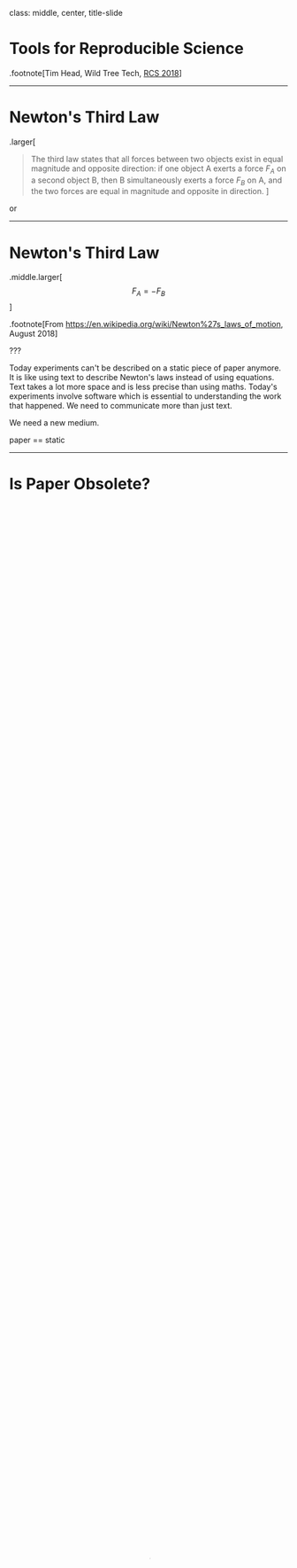 class: middle, center, title-slide

# Tools for Reproducible Science

.footnote[Tim Head, Wild Tree Tech, [RCS 2018](http://rcs18.ethz.ch/)]

---

# Newton's Third Law

.larger[
> The third law states that all forces between two objects exist in equal magnitude and opposite direction: if one object A exerts a force $F_A$ on a second object B, then B simultaneously exerts a force $F_B$ on A, and the two forces are equal in magnitude and opposite in direction.
]

or

---

# Newton's Third Law

.middle.larger[
$$
F_A = -F_B
$$
]

.footnote[From https://en.wikipedia.org/wiki/Newton%27s_laws_of_motion, August 2018]

???

Today experiments can't be described on a static piece of paper anymore. It is like using text to describe Newton's laws instead of using equations. Text takes a lot more space and is less precise than using maths. Today's experiments involve software which is essential to understanding the work that happened. We need to communicate more than just text.

We need a new medium.

paper == static


---

# Is Paper Obsolete?

<video autoplay="autoplay" loop="loop" muted="muted"
      playsinline="playsinline"
      poster="img/SciencePaperFlames-New.jpg"
      style="width:100%; height:100%"
      webkit-playsinline="webkit-playsinline">
  <source src="img/SciencePaperFlames-New.mp4" />
</video>

.footnote[https://www.theatlantic.com/science/archive/2018/04/the-scientific-paper-is-obsolete/556676/]

---

# Going beyond paper

.center.width-90[![](img/visual-question-answering.png)]

???

With just the static paper it isn't actually well defined what they did. This
means that we can't reproduce their work because we don't actually know
what it is they did.

---

# Going beyond paper

.center.width-90[![](img/visual-question-answering-code.png)]

???

We need the code and the environment in which that code was run in order
to have a full definition of what it is they did. Now we can start
discussing about reproducing their work.

---

# Reproduce$^\*$ this

How long would it take you to get this code running?

* 5 days
* 1 day
* 4hours
* never
* no idea

.footnote[$^\*$ Are we replicating or reproducing? Does it matter?]
---
class: middle, center

# Let's do it

<a href="https://mybinder.org/v2/gh/betatim/tbd-nets/binder?filepath=visualize-output.ipynb" class="center width-50"><img src="https://mybinder.org/badge.svg" alt="Binder"></a>

---

class: middle, center

# That was Binder.

???

This means that producing information is basically free now, but successfully consuming it has never been harder. It is very likely that computer programs played a role in generating that information, so you need to have access to them as well as the text itself

---

class: middle, center

# Today's Talk:
# Running other people's code

---

# Other people's code is ... fun?!

.center.width-70[![](img/python_environment_2x.png)]

.footnote[From https://xkcd.com/1987/]

---

# The IT Department Approach

Your IT department tightly controls what can be installed, there are
approved tools that you shall use.

.center.width-100[![](img/jose-fontano-246362-unsplash.jpg)]

???

Conversations go something like:

**A:** Could we upgrade our scikit-learn version? They fixed several bugs that we have been working around for the last 6 months.

**B:** Any new versions need to be audited first.

**A:** Ok, well, I guess we keep working around the issues then ...

---

# The Wild West Approach

Anything goes, all the modern tools, all the time. This is the frontier!

.center.width-100[![](img/jasper-van-der-meij-97274-unsplash.jpg)]

???

You have discussions like:

**A:** I tried to run your script to generate the charts of our monthly sales numbers. It complains about not finding the Shedazzle shell??

**B:** Ah yeah, Shedazzle is the latest in AI powered productivity shell, everyone is using it now, you should also change. Bash really hurts your productivity.

**A:** Ah ok, so ... uhm I guess I'll try installing Shedazzle then ...

**B:** Make sure to install the latest beta, the current release is a bit flakey.

**A:** Ok ... all I wanted to do is make a few charts ...

---

# The Kitchen Sink Approach

.center.width-80[![](img/Goliat-float-on-10.jpg)]

.footnote[Credit: ENI Norge]

???

Package up everything together with your code. Libraries, dependencies,
everything. Makes a huge bundle.

Technically speaking this is sending a VM or a container image.

---

# The Ikea Manual Approach

.center.width-90[![](img/billy-ikea.jpg)]

???

Deliver the instructions for assembling the kitchen sink approach.

Technically speaking this is like sending a Dockerfile instead of
the built container image.

---

class: middle, center

# Idea: Dockerfiles for everything.

---

# Easy?

.larger[Crafting a good Dockerfile requires significant expertise.]

These are the six lines you need to install one package:

```
RUN apt-get update && \
    apt-get install --yes --no-install-recommends \
*       less && \
    apt-get purge && \
    apt-get clean && \
    rm -rf /var/lib/apt/lists/*
```

---

# How did that paper do it?

.center.width-100[![](img/tbd-nets-files.png)]

Nothing suspicious to see ...

---

class: middle, center

# repo2docker

---

class: middle, center

# repo2docker builds and runs containers
---

# repo2docker builds and runs containers

Mimics what a human would do:

```
$ git clone https://github.com/davidmascharka/tbd-nets
```
--

Analyse repository:

.center.width-100[![](img/analyse-repo.png)]

---

# repo2docker builds and runs containers

Mimics what a human would do:

```
$ git clone https://github.com/davidmascharka/tbd-nets
```

Analyse repository and install dependencies:

```
$ conda install -f environment.yml
```

--

Start Jupyter notebook:

```
$ jupyter notebook
```

---

# repo2docker understands you

It can parse many different files that specify what dependencies to install.
This means that you can keep working the way you have always been working,
and benefit from `repo2docker` from day one.

Supported configuration files:
.larger[
.left-column[
* `requirements.txt`
* `environment.yml`
* `apt.txt`
* `REQUIRE`
* and more!
]
.right-column[
* `install.R`
* `runtime.txt`
* `postBuild`
* `Dockerfile`
]
]

---

# Topics

* GitHub and GitLab
* Managing dependencies
* repo2docker and/or mybinder.org
* 🍦 ☕️ ☀️ break 🍦 ☕️ ☀️
* Data storage options and long term code storage
* Notebooks as scripts, papermill
* Keeping it all working

---

